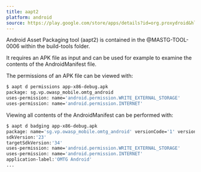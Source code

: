 ```yaml
---
title: aapt2
platform: android
source: https://play.google.com/store/apps/details?id=org.proxydroid&hl=en
---
```


Android Asset Packaging tool (aapt2) is contained in the @MASTG-TOOL-0006 within the build-tools folder. 

It requires an APK file as input and can be used for example to examine the contents of the AndroidManifest file.

The permissions of an APK file can be viewed with:

```bash
$ aapt d permissions app-x86-debug.apk
package: sg.vp.owasp_mobile.omtg_android
uses-permission: name='android.permission.WRITE_EXTERNAL_STORAGE'
uses-permission: name='android.permission.INTERNET'
```

Viewing all contents of the AndroidManifest can be performed with:

```bash
$ aapt d badging app-x86-debug.apk
package: name='sg.vp.owasp_mobile.omtg_android' versionCode='1' versionName='1.0' compileSdkVersion='34' compileSdkVersionCodename='14'
sdkVersion:'23'
targetSdkVersion:'34'
uses-permission: name='android.permission.WRITE_EXTERNAL_STORAGE'
uses-permission: name='android.permission.INTERNET'
application-label:'OMTG Android'
...
```
